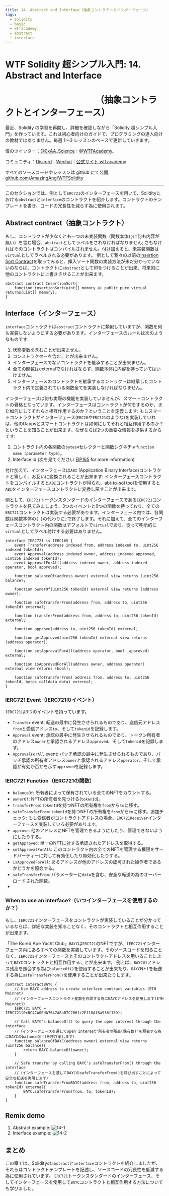 ```yaml
---
title: 14. Abstract and Interface（抽象コントラクトとインターフェース）
tags:
  - solidity
  - basic
  - wtfacademy
  - abstract
  - interface
---
```


# WTF Solidity 超シンプル入門: 14. Abstract and Interface
# <code>&nbsp;&nbsp;&nbsp;&nbsp;&nbsp;&nbsp;&nbsp;&nbsp;&nbsp;&nbsp;&nbsp;&nbsp;&nbsp;&nbsp;&nbsp;&nbsp;&nbsp;&nbsp;&nbsp;&nbsp;</code>（抽象コントラクトとインターフェース）

最近、Solidity の学習を再開し、詳細を確認しながら「Solidity 超シンプル入門」を作っています。これは初心者向けのガイドで、プログラミングの達人向けの教材ではありません。毎週 1〜3 レッスンのペースで更新していきます。

僕のツイッター：[@0xAA_Science](https://twitter.com/0xAA_Science)｜[@WTFAcademy\_](https://twitter.com/WTFAcademy_)

コミュニティ：[Discord](https://discord.gg/5akcruXrsk)｜[Wechat](https://docs.google.com/forms/d/e/1FAIpQLSe4KGT8Sh6sJ7hedQRuIYirOoZK_85miz3dw7vA1-YjodgJ-A/viewform?usp=sf_link)｜[公式サイト wtf.academy](https://wtf.academy)

すべてのソースコードやレッスンは github にて公開: [github.com/AmazingAng/WTFSolidity](https://github.com/AmazingAng/WTFSolidity)

-----

このセクションでは、例として`ERC721`のインターフェースを用いて、Solidityにおける`abstract`と`interface`のコントラクトを紹介します。コントラクトのテンプレートを書き、コードの冗長性を減らす為に使用されます。


## Abstract contract（抽象コントラクト）

もし、コントラクトが少なくとも一つの未実装関数（関数本体`{}`に何も内容が無い）を含む場合、`abstract`としてラベルをされなければなりません; さもなければそのコントラクトはコンパイルされません。付け加えると、未実装関数は`virtual`としてラベルされる必要があります。
例として我々の以前の[Insertion Sort Contract](https://github.com/AmazingAng/WTFSolidity/tree/main/07_InsertionSort)を取ってみると、挿入ソート関数の実装方法が未だ分かっていないのならば、コントラクトに`abstract`として印をつけることが出来、将来的に他のコントラクトに上書きさせることが出来ます。

```solidity
abstract contract InsertionSort{
    function insertionSort(uint[] memory a) public pure virtual returns(uint[] memory);
}
```

## Interface（インターフェース）

`interface`コントラクトは`abstract`コントラクトに類似していますが、関数を何も実装しないようにする必要があります。インターフェースのルールは次のようなものです:

1. 状態変数を含むことが出来ません。
2. コンストラクターを含むことが出来ません。
3. インターフェースでないコントラクトを継承することが出来ません。
4. 全ての関数はexternalでなければならず、関数本体に内容を持っていてはいけません。
5. インターフェースのコントラクトを継承するコントラクトは継承したコントラクト内で定義されている関数全てを実装しなければなりません。

インターフェースは何も実際の機能を実装していませんが、スマートコントラクトの骨格となっています。インターフェースはコントラクトが何をするのか、また如何にしてそれらと相互作用するのか？ということを定義します: もしスマートコントラクトがインターフェース(`ERC20`や`ERC721`のような)を実装していれば、他のDappsとスマートコントラクトは如何にしてそれと相互作用するのか？ということを知ることが出来ます。なぜならば2つの重要な情報を提供するからです:

1. コントラクト内の各関数の`bytes4`セレクターと関数シグネチャ`function name (parameter type)`。
2. Interface id (次を見てください [EIP165](https://eips.ethereum.org/EIPS/eip-165) for more information)

付け加えて、インターフェースは`ABI` (Application Binary Interface)コントラクトと等しく、お互いに変換されることが出来ます: インターフェースコントラクトをコンパイルすると`ABI`コントラクトが得られ、[abi-to-sol tool](https://gnidan.github.io/abi-to-sol/)を使用すると`ABI`をインターフェースコントラクトに変換し戻すことが出来ます。

例として、`ERC721`トークンスタンダードのインターフェースである`IERC721`コントラクトを見てみましょう。3つのイベントと9つの関数を持っており、全ての`ERC721`コントラクトは実装する必要があります。インターフェース内では、各関数は関数本体の`{ }`の代わりに`;`で終了します。それに加えて、全てのインターフェースコントラクト内の関数はデフォルトで`virtual`であり、従って明示的に`virtual`としてラベル付けする必要はありません。

```solidity
interface IERC721 is IERC165 {
    event Transfer(address indexed from, address indexed to, uint256 indexed tokenId);
    event Approval(address indexed owner, address indexed approved, uint256 indexed tokenId);
    event ApprovalForAll(address indexed owner, address indexed operator, bool approved);
    
    function balanceOf(address owner) external view returns (uint256 balance);

    function ownerOf(uint256 tokenId) external view returns (address owner);

    function safeTransferFrom(address from, address to, uint256 tokenId) external;

    function transferFrom(address from, address to, uint256 tokenId) external;

    function approve(address to, uint256 tokenId) external;

    function getApproved(uint256 tokenId) external view returns (address operator);

    function setApprovalForAll(address operator, bool _approved) external;

    function isApprovedForAll(address owner, address operator) external view returns (bool);

    function safeTransferFrom( address from, address to, uint256 tokenId, bytes calldata data) external;
}
```

### IERC721 Event（IERC721のイベント）
`IERC721`は3つのイベントを持っています。
- `Transfer` event: 転送の最中に発生させられるものであり、送信元アドレス`from`と受信アドレス`to`、そして`tokenid`を記録します。
- `Approval` event: 承認の最中に発生させられるものであり、トークン所有者のアドレス`owner`と承認されるアドレス`approved`、そして`tokenid`を記録します。
- `ApprovalForAll` event: バッチ承認の最中に発生させられるものであり、バッチ承認の所有者アドレス`owner`と承認されるアドレス`operator`、そして承認が有効か否かを示す`approved`を記録します。

### IERC721 Function（IERC721の関数）
- `balanceOf`: 所有者によって保有されている全てのNFTをカウントする。
- `ownerOf`: NFTの所有者を見つける(`tokenId`)。
- `transferFrom`: `tokenId`を持つNFTの所有権を`from`から`to`に移す。
- `safeTransferFrom`: `tokenId`を持つNFTの所有権を`from`から`to`に移す。追加チェック: もし受信者がコントラクトアドレスの場合、`ERC721Receiver`インターフェースを実装している必要があります。
- `approve`: 他のアドレスにNFTを管理できるようにしたり、管理できないようにしたりする。
- `getApproved`: 単一のNFTに対する承認されたアドレスを取得する。
- `setApprovalForAll`: このコントラクト内の全てのNFTを管理する権限をサードパーティーに対して有効化したり無効化したりする。
- `isApprovedForAll`: あるアドレスが他のアドレスの認可された操作者であるかどうかを照会する。
- `safeTransferFrom`: パラメーターに`data`を含む、安全な転送の為のオーバーロードされた関数。
- 

### When to use an interface?（いつインターフェースを使用するのか？）
もし、`IERC721`インターフェースをコントラクトが実装していることが分かっているならば、詳細な実装を知ることなく、そのコントラクトと相互作用することが出来ます。

「The Bored Ape Yacht Club」`BAYC`は`ERC721`のNFTですが、`IERC721`インターフェース内にあるすべての関数を実装しています。そのソースコードを知ることなく、`IERC721`インターフェースとそのコントラクトアドレスを用いることによって`BAYC`コントラクトと相互作用することが出来ます。
例えば、`BAYC`のアドレス残高を照会する為に`balanceOf()`を使用することが出来たり、`BAYC`NFTを転送する為に`safeTransferFrom()`を使用することが出来たりします。


```solidity
contract interactBAYC {
    // Use BAYC address to create interface contract variables (ETH Mainnet)
    //（インターフェースコントラクト変数を作成する為にBAYCアドレスを使用します(ETH Mainnet)）
    IERC721 BAYC = IERC721(0xBC4CA0EdA7647A8aB7C2061c2E118A18a936f13D);

    // Call BAYC's balanceOf() to query the open interest through the interface
    //（インターフェースを通してopen interest"所有者の残高(保有数)"を照会する為にBAYCのbalanceOf()を呼び出します）
    function balanceOfBAYC(address owner) external view returns (uint256 balance){
        return BAYC.balanceOf(owner);
    }

    // Safe transfer by calling BAYC's safeTransferFrom() through the interface
    //（インターフェースを通してBAYCのsafeTransferFrom()を呼び出すことによって安全な転送を実現します）
    function safeTransferFromBAYC(address from, address to, uint256 tokenId) external{
        BAYC.safeTransferFrom(from, to, tokenId);
    }
}
```

## Remix demo
1. Abstract example:
  ![14-1](./img/14-1_ja.png)
2. Interface example:
  ![14-2](./img/14-2_ja.png)

## まとめ
この章では、Solidityの`abstract`と`interface`コントラクトを紹介しましたが、それらはコントラクトテンプレートを記述し、ソースコードの冗長性を低減する為に使用されています。
`ERC721`トークンスタンダードのインターフェース、そしてインターフェースを使用して`BAYC`コントラクトと相互作用する方法についても学びました。
